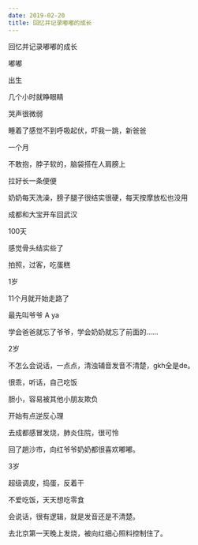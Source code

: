 ```yaml
---
date: 2019-02-20
title: 回忆并记录嘟嘟的成长
---
```

回忆并记录嘟嘟的成长

嘟嘟

出生

几个小时就睁眼睛

哭声很微弱

睡着了感觉不到呼吸起伏，吓我一跳，新爸爸

一个月

不敢抱，脖子软的，脑袋搭在人肩膀上

拉好长一条便便

奶奶每天洗澡，膀子腿子很结实很硬，每天按摩放松也没用

成都和大宝开车回武汉

100天

感觉骨头结实些了

拍照，过客，吃蛋糕

1岁

11个月就开始走路了

最先叫爷爷 A ya

学会爸爸就忘了爷爷，学会奶奶就忘了前面的……

2岁

不怎么会说话，一点点，清浊辅音发音不清楚，gkh全是de。

很乖，听话，自己吃饭

胆小，容易被其他小朋友欺负

开始有点逆反心理

去成都感冒发烧，肺炎住院，很可怜

回了趟沙市，向红爷爷奶奶都很喜欢嘟嘟。

3岁

超级调皮，捣蛋，反着干

不爱吃饭，天天想吃零食

会说话，很有逻辑，就是发音还是不清楚。

去北京第一天晚上发烧，被向红细心照料控制住了。
